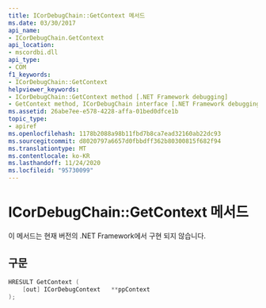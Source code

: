 ```yaml
---
title: ICorDebugChain::GetContext 메서드
ms.date: 03/30/2017
api_name:
- ICorDebugChain.GetContext
api_location:
- mscordbi.dll
api_type:
- COM
f1_keywords:
- ICorDebugChain::GetContext
helpviewer_keywords:
- ICorDebugChain::GetContext method [.NET Framework debugging]
- GetContext method, ICorDebugChain interface [.NET Framework debugging]
ms.assetid: 26abe7ee-e578-4228-affa-01bed0dfce1b
topic_type:
- apiref
ms.openlocfilehash: 1178b2088a98b11fbd7b8ca7ead32160ab22dc93
ms.sourcegitcommit: d8020797a6657d0fbbdff362b80300815f682f94
ms.translationtype: MT
ms.contentlocale: ko-KR
ms.lasthandoff: 11/24/2020
ms.locfileid: "95730099"
---
```

# <a name="icordebugchaingetcontext-method"></a>ICorDebugChain::GetContext 메서드

이 메서드는 현재 버전의 .NET Framework에서 구현 되지 않습니다.  
  
## <a name="syntax"></a>구문  
  
```cpp  
HRESULT GetContext (  
    [out] ICorDebugContext   **ppContext  
);  
```

